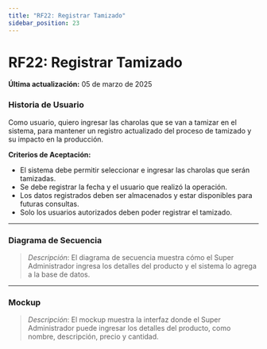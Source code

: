 ```yaml
---
title: "RF22: Registrar Tamizado"  
sidebar_position: 23
---
```


# RF22: Registrar Tamizado

**Última actualización:** 05 de marzo de 2025

### Historia de Usuario
Como usuario, quiero ingresar las charolas que se van a tamizar en el sistema, para mantener un registro actualizado del proceso de tamizado y su impacto en la producción.

  **Criterios de Aceptación:**
  - El sistema debe permitir seleccionar e ingresar las charolas que serán tamizadas.
  - Se debe registrar la fecha y el usuario que realizó la operación.
  - Los datos registrados deben ser almacenados y estar disponibles para futuras consultas.
  - Solo los usuarios autorizados deben poder registrar el tamizado.

---

### Diagrama de Secuencia

> *Descripción*: El diagrama de secuencia muestra cómo el Super Administrador ingresa los detalles del producto y el sistema lo agrega a la base de datos.

---

### Mockup

> *Descripción*: El mockup muestra la interfaz donde el Super Administrador puede ingresar los detalles del producto, como nombre, descripción, precio y cantidad.
